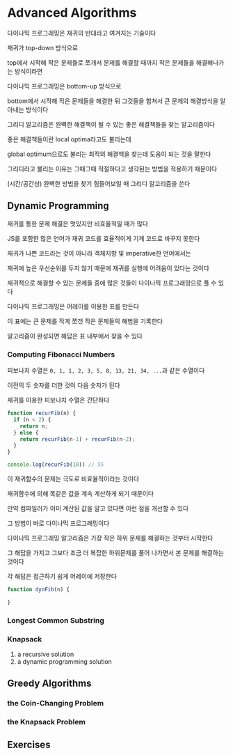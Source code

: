 # Advanced Algorithms

다이나믹 프로그래밍은 재귀의 반대라고 여겨지는 기술이다

재귀가 top-down 방식으로 

top에서 시작해 작은 문제들로 쪼개서 문제를 해결할 때까지 작은 문제들을 해결해나가는 방식이라면

다이나믹 프로그래밍은 bottom-up 방식으로

bottom에서 시작해 작은 문제들을 해결한 뒤 그것들을 합쳐서 큰 문제의 해결방식을 알아내는 방식이다



그리디 알고리즘은 완벽한 해결책이 될 수 있는 좋은 해결책들을 찾는 알고리즘이다

좋은 해결책들이란 local optima라고도 불리는데

global optimum으로도 불리는 최적의 해결책을 찾는데 도움이 되는 것을 말한다



그리디라고 불리는 이유는 그때그때 적절하다고 생각된는 방법을 적용하기 때문이다

(시간/공간상) 완벽한 방법을 찾기 힘들어보일 때 그리디 알고리즘을 쓴다



## Dynamic Programming

재귀를 통한 문제 해결은 멋있지만 비효율적일 때가 많다

JS를 포함한 많은 언어가 재귀 코드를 효율적이게 기계 코드로 바꾸지 못한다

재귀가 나쁜 코드라는 것이 아니라 객체지향 및 imperative한 언어에서는

재귀에 높은 우선순위를 두지 않기 때문에 재귀를 실행에 어려움이 있다는 것이다



재귀적으로 해결할 수 있는 문제들 중에 많은 것들이 다이나믹 프로그래밍으로 풀 수 있다

다이나믹 프로그래밍은 어레이를 이용한 표를 만든다

이 표에는 큰 문제를 작게 쪼갠 작은 문제들의 해법을 기록한다

알고리즘이 완성되면 해답은 표 내부에서 찾을 수 있다



### Computing Fibonacci Numbers

피보나치 수열은 `0, 1, 1, 2, 3, 5, 8, 13, 21, 34, ...`과 같은 수열이다

이전의 두 숫자를 더한 것이 다음 숫자가 된다



재귀를 이용한 피보나치 수열은 간단하다

```javascript
function recurFib(n) {
  if (n < 2) {
    return n;
  } else {
    return recurFib(n-1) + recurFib(n-2);
  }
}

console.log(recurFib(10)) // 55
```

이 재귀함수의 문제는 극도로 비효율적이라는 것이다

재귀함수에 의해 똑같은 값을 계속 계산하게 되기 때문이다

만약 컴파일러가 이미 계산된 값을 알고 있다면 이런 점을 개선할 수 있다



그 방법이 바로 다이나믹 프로그래밍이다

다이나믹 프로그래밍 알고리즘은 가장 작은 하위 문제를 해결하는 것부터 시작한다

그 해답을 가지고 그보다 조금 더 복잡한 하위문제를 풀어 나가면서 본 문제를 해결하는 것이다

각 해답은 접근하기 쉽게 어레이에 저장한다



```javascript
function dynFib(n) {
  
}
```





### Longest Common Substring

### Knapsack

1. a recursive solution
2. a dynamic programming solution

## Greedy Algorithms

### the Coin-Changing Problem

### the Knapsack Problem

## Exercises